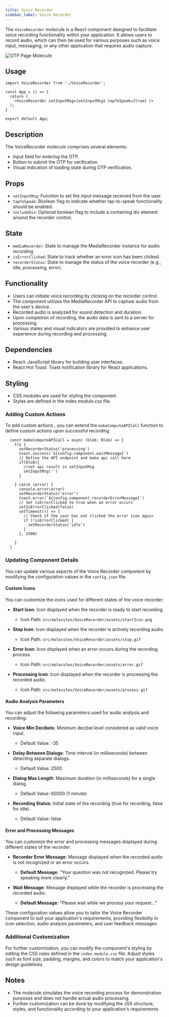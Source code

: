 ```yaml
---
title: Voice Recorder
sidebar_label: Voice Recorder
---
```



<head>
  <title> Voice Recorder </title>
  <meta
    name="description"
    content="A React component for recording audio with customizable icons and error messages. Users can start and stop recording, with visual feedback during the recording process."
  />
</head>

The `VoiceRecorder` molecule is a React component designed to facilitate voice recording functionality within your application. It allows users to record audio, which can then be used for various purposes such as voice input, messaging, or any other application that requires audio capture.

<img src="/img/molecules/voiceRecorder.png" alt="OTP Page Molecule" />

## Usage
```
import VoiceRecorder from './VoiceRecorder';

const App = () => {
  return (
    <VoiceRecorder setInputMsg={setInputMsg} tapToSpeak={true} />
  );
}

export default App;
```

## Description
The VoiceRecorder molecule comprises several elements:

- Input field for entering the OTP.
- Button to submit the OTP for verification.
- Visual indication of loading state during OTP verification.

## Props
- `setInputMsg`: Function to set the input message received from the user.
- `tapToSpeak`: Boolean flag to indicate whether tap-to-speak functionality should be enabled.
- `includeDiv`: Optional boolean flag to include a containing div element around the recorder control.

## State
- `mediaRecorder`: State to manage the MediaRecorder instance for audio recording
- `isErrorClicked`: State to track whether an error icon has been clicked.
- `recorderStatus`: State to manage the status of the voice recorder (e.g., idle, processing, error).

## Functionality
- Users can initiate voice recording by clicking on the recorder control.
- The component utilizes the MediaRecorder API to capture audio from the user's device.
- Recorded audio is analyzed for sound detection and duration.
- Upon completion of recording, the audio data is sent to a server for processing.
- Various states and visual indicators are provided to enhance user experience during recording and processing.

## Dependencies
- React: JavaScript library for building user interfaces.
- React Hot Toast: Toast notification library for React applications.

## Styling
- CSS modules are used for styling the component.
- Styles are defined in the index.module.css file.

### Adding Custom Actions
To add custom actions , you can extend the `makeComputeAPICall` function to define custom actions upon successful recording

```
  const makeComputeAPICall = async (blob: Blob) => {
    try {
      setRecorderStatus('processing')
      toast.success(`${config.component.waitMessage}`)
      // Define the API endpoint and make api call here 
      if(blob){
        //set api result in setInputMsg 
        setInputMsg('')
      }

    } catch (error) {
      console.error(error)
      setRecorderStatus('error')
      toast.error(`${config.component.recorderErrorMessage}`)
      // Set isErrorClicked to true when an error occurs
      setIsErrorClicked(false)
      setTimeout(() => {
        // Check if the user has not clicked the error icon again
        if (!isErrorClicked) {
          setRecorderStatus('idle')
        }
      }, 2500)
    
    }
  }
```

### Updating Component Details

You can update various aspects of the Voice Recorder component by modifying the configuration values in the `config.json` file.

#### Custom Icons

You can customize the icons used for different states of the voice recorder:

- **Start Icon**: Icon displayed when the recorder is ready to start recording.
  - Icon Path: `src/molecules/VoiceRecorder/assets/startIcon.png`

- **Stop Icon**: Icon displayed when the recorder is actively recording audio.
  - Icon Path: `src/molecules/VoiceRecorder/assets/stop.gif`

- **Error Icon**: Icon displayed when an error occurs during the recording process.
  - Icon Path: `src/molecules/VoiceRecorder/assets/error.gif`

- **Processing Icon**: Icon displayed when the recorder is processing the recorded audio.
  - Icon Path: `src/molecules/VoiceRecorder/assets/process.gif`

#### Audio Analysis Parameters

You can adjust the following parameters used for audio analysis and recording:

- **Voice Min Decibels**: Minimum decibel level considered as valid voice input.
  - Default Value: -35

- **Delay Between Dialogs**: Time interval (in milliseconds) between detecting separate dialogs.
  - Default Value: 2500

- **Dialog Max Length**: Maximum duration (in milliseconds) for a single dialog.
  - Default Value: 60000 (1 minute)

- **Recording Status**: Initial state of the recording (true for recording, false for idle).
  - Default Value: false

#### Error and Processing Messages

You can customize the error and processing messages displayed during different states of the recorder:

- **Recorder Error Message**: Message displayed when the recorded audio is not recognized or an error occurs.
  - **Default Message**: "Your question was not recognized. Please try speaking more clearly."

- **Wait Message**: Message displayed while the recorder is processing the recorded audio.
  - **Default Message**: "Please wait while we process your request..."

These configuration values allow you to tailor the Voice Recorder component to suit your application's requirements, providing flexibility in icon selection, audio analysis parameters, and user feedback messages.


### Additional Customization
For further customization, you can modify the component's styling by editing the CSS rules defined in the `index.module.css` file. Adjust styles such as font size, padding, margins, and colors to match your application's design guidelines.


## Notes
- The molecule simulates the voice recording process for demonstration purposes and does not handle actual audio processing.
- Further customization can be done by modifying the JSX structure, styles, and functionality according to your application's requirements





